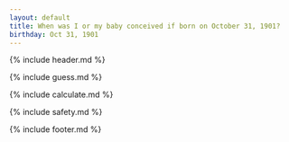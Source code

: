 ```yaml
---
layout: default
title: When was I or my baby conceived if born on October 31, 1901?
birthday: Oct 31, 1901
---
```


{% include header.md %}

{% include guess.md %}

{% include calculate.md %}

{% include safety.md %}

{% include footer.md %}



